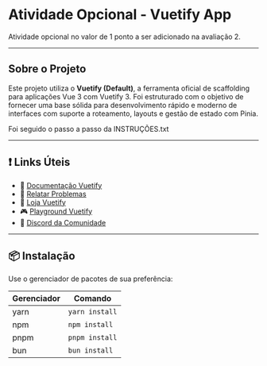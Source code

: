 # Atividade Opcional - Vuetify App

Atividade opcional no valor de 1 ponto a ser adicionado na avaliação 2.

---

## Sobre o Projeto

Este projeto utiliza o **Vuetify (Default)**, a ferramenta oficial de scaffolding para aplicações Vue 3 com Vuetify 3. Foi estruturado com o objetivo de fornecer uma base sólida para desenvolvimento rápido e moderno de interfaces com suporte a roteamento, layouts e gestão de estado com Pinia.

Foi seguido o passo a passo da INSTRUÇÕES.txt

---

## ❗️ Links Úteis

- 📄 [Documentação Vuetify](https://vuetifyjs.com/)
- 🚨 [Relatar Problemas](https://issues.vuetifyjs.com/)
- 🏬 [Loja Vuetify](https://store.vuetifyjs.com/)
- 🎮 [Playground Vuetify](https://play.vuetifyjs.com/)
- 💬 [Discord da Comunidade](https://community.vuetifyjs.com)

---

## 📦 Instalação

Use o gerenciador de pacotes de sua preferência:

| Gerenciador | Comando         |
|-------------|-----------------|
| yarn        | `yarn install`  |
| npm         | `npm install`   |
| pnpm        | `pnpm install`  |
| bun         | `bun install`   |




